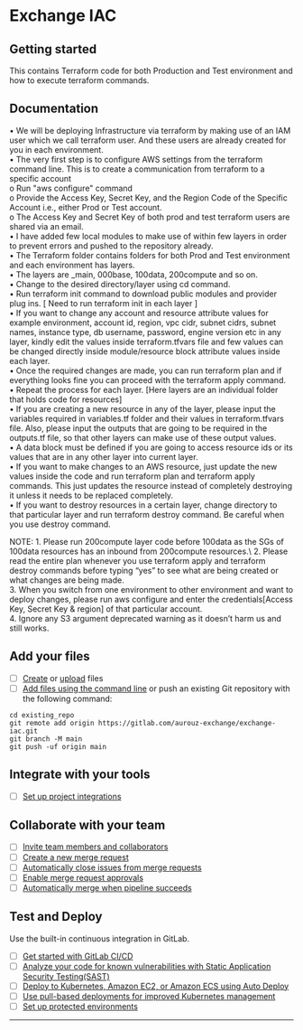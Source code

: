 # Exchange IAC
## Getting started
This contains Terraform code for both Production and Test environment and how to execute terraform commands.
## Documentation

•	We will be deploying Infrastructure via terraform by making use of an IAM user which we call terraform user. And these users are already created for you in each environment.\
•	The very first step is to configure AWS settings from the terraform command line. This is to create a communication from terraform to a specific account\
o	Run "aws configure" command\
o	Provide the Access Key, Secret Key, and the Region Code of the Specific Account i.e., either Prod or Test account.\
o	The Access Key and Secret Key of both prod and test terraform users are shared via an email.\
•	I have added few local modules to make use of within few layers in order to prevent errors and pushed to the repository already.\
•	The Terraform folder contains folders for both Prod and Test environment and each environment has layers.\
•	The layers are _main, 000base, 100data, 200compute and so on.\
•	Change to the desired directory/layer using cd command.\
•	Run terraform init command to download public modules and provider plug ins. [ Need to run terraform init in each layer ]\
•	If you want to change any account and resource attribute values for example environment, account id, region, vpc cidr, subnet cidrs, subnet names, instance type, db username, password, engine version etc in any layer, kindly edit the values inside terraform.tfvars file and few values can be changed directly inside module/resource block attribute values inside each layer.\
•	Once the required changes are made, you can run terraform plan  and if everything looks fine you can proceed with the terraform apply  command.\
•	Repeat the process for each layer. [Here layers are an individual folder that holds code for resources]\
•	If you are creating a new resource in any of the layer, please input the variables required in variables.tf folder and their values in terraform.tfvars file. Also, please input the outputs that are going to be required in the outputs.tf file, so that other layers can make use of these output values.\
•	A data block must be defined if you are going to access resource ids or its values that are in any other layer into current layer.\
•	If you want to make changes to an AWS resource, just update the new values inside the code and run terraform plan  and terraform apply  commands. This just updates the resource instead of completely destroying it unless it needs to be replaced completely.\
•	If you want to destroy resources in a certain layer, change directory to that particular layer and run terraform destroy command. Be careful when you use destroy command.

NOTE: 1. Please run 200compute layer code before 100data as the SGs of 100data resources has an inbound from 200compute resources.\ 
2. Please read the entire plan whenever you use terraform apply and terraform destroy commands before typing “yes” to see what are being created or what changes are being made.\
3. When you switch from one environment to other environment and want to deploy changes, please run aws configure and enter the credentials[Access Key, Secret Key & region] of that particular account.\
4. Ignore any S3 argument deprecated warning as it doesn’t harm us and still works.



## Add your files

- [ ] [Create](https://docs.gitlab.com/ee/user/project/repository/web_editor.html#create-a-file) or [upload](https://docs.gitlab.com/ee/user/project/repository/web_editor.html#upload-a-file) files
- [ ] [Add files using the command line](https://docs.gitlab.com/ee/gitlab-basics/add-file.html#add-a-file-using-the-command-line) or push an existing Git repository with the following command:

```
cd existing_repo
git remote add origin https://gitlab.com/aurouz-exchange/exchange-iac.git
git branch -M main
git push -uf origin main
```

## Integrate with your tools

- [ ] [Set up project integrations](https://gitlab.com/aurouz-exchange/exchange-iac/-/settings/integrations)

## Collaborate with your team

- [ ] [Invite team members and collaborators](https://docs.gitlab.com/ee/user/project/members/)
- [ ] [Create a new merge request](https://docs.gitlab.com/ee/user/project/merge_requests/creating_merge_requests.html)
- [ ] [Automatically close issues from merge requests](https://docs.gitlab.com/ee/user/project/issues/managing_issues.html#closing-issues-automatically)
- [ ] [Enable merge request approvals](https://docs.gitlab.com/ee/user/project/merge_requests/approvals/)
- [ ] [Automatically merge when pipeline succeeds](https://docs.gitlab.com/ee/user/project/merge_requests/merge_when_pipeline_succeeds.html)

## Test and Deploy

Use the built-in continuous integration in GitLab.

- [ ] [Get started with GitLab CI/CD](https://docs.gitlab.com/ee/ci/quick_start/index.html)
- [ ] [Analyze your code for known vulnerabilities with Static Application Security Testing(SAST)](https://docs.gitlab.com/ee/user/application_security/sast/)
- [ ] [Deploy to Kubernetes, Amazon EC2, or Amazon ECS using Auto Deploy](https://docs.gitlab.com/ee/topics/autodevops/requirements.html)
- [ ] [Use pull-based deployments for improved Kubernetes management](https://docs.gitlab.com/ee/user/clusters/agent/)
- [ ] [Set up protected environments](https://docs.gitlab.com/ee/ci/environments/protected_environments.html)

***


